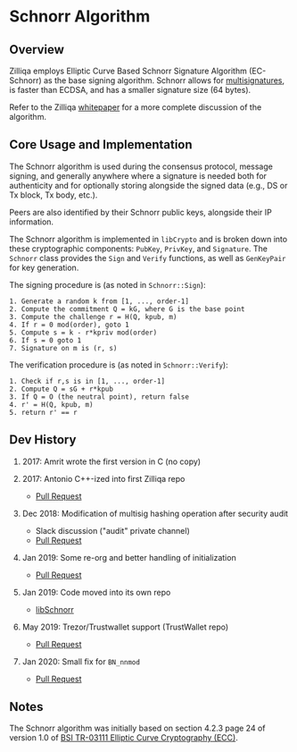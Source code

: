 # Schnorr Algorithm

## Overview

Zilliqa employs Elliptic Curve Based Schnorr Signature Algorithm (EC-Schnorr) as the base signing algorithm. Schnorr allows for [multisignatures](multisignatures.md), is faster than ECDSA, and has a smaller signature size (64 bytes).

Refer to the Zilliqa [whitepaper](https://docs.zilliqa.com/whitepaper.pdf) for a more complete discussion of the algorithm.

## Core Usage and Implementation

The Schnorr algorithm is used during the consensus protocol, message signing, and generally anywhere where a signature is needed both for authenticity and for optionally storing alongside the signed data (e.g., DS or Tx block, Tx body, etc.).

Peers are also identified by their Schnorr public keys, alongside their IP information.

The Schnorr algorithm is implemented in `libCrypto` and is broken down into these cryptographic components: `PubKey`, `PrivKey`, and `Signature`. The `Schnorr` class provides the `Sign` and `Verify` functions, as well as `GenKeyPair` for key generation.

The signing procedure is (as noted in `Schnorr::Sign`):

```console
1. Generate a random k from [1, ..., order-1]
2. Compute the commitment Q = kG, where G is the base point
3. Compute the challenge r = H(Q, kpub, m)
4. If r = 0 mod(order), goto 1
5. Compute s = k - r*kpriv mod(order)
6. If s = 0 goto 1
7. Signature on m is (r, s)
```

The verification procedure is (as noted in `Schnorr::Verify`):

```console
1. Check if r,s is in [1, ..., order-1]
2. Compute Q = sG + r*kpub
3. If Q = O (the neutral point), return false
4. r' = H(Q, kpub, m)
5. return r' == r
```

## Dev History

1. 2017: Amrit wrote the first version in C (no copy)

2. 2017: Antonio C++-ized into first Zilliqa repo
   - [Pull Request](https://github.com/Zilliqa/nuQoin/pull/12)

3. Dec 2018: Modification of multisig hashing operation after security audit
   - Slack discussion ("audit" private channel)
   - [Pull Request](https://github.com/Zilliqa/Zilliqa/pull/1097)

4. Jan 2019: Some re-org and better handling of initialization
   - [Pull Request](https://github.com/Zilliqa/Zilliqa/pull/1274)

5. Jan 2019: Code moved into its own repo
   - [libSchnorr](https://github.com/Zilliqa/schnorr)

6. May 2019: Trezor/Trustwallet support (TrustWallet repo)
   - [Pull Request](https://github.com/trezor/trezor-firmware/pull/93)

7. Jan 2020: Small fix for `BN_nnmod`
   - [Pull Request](https://github.com/Zilliqa/schnorr/pull/1)

## Notes

The Schnorr algorithm was initially based on section 4.2.3 page 24 of version 1.0 of [BSI TR-03111 Elliptic Curve Cryptography (ECC)](https://www.bsi.bund.de/EN/Publications/TechnicalGuidelines/TR03111/BSITR03111.html).
